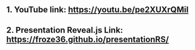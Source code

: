 ## 1. YouTube link: https://youtu.be/pe2XUXrQMiI
## 2. Presentation Reveal.js Link: https://froze36.github.io/presentationRS/
